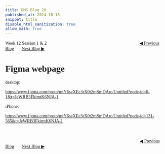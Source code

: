 ```yaml
---
title: DMS Blog 20
published_at: 2024-10-18
snippet: title
disable_html_sanitization: true
allow_math: true
---
```

<font face="Times New Roman">
Week 12 Session 1 & 2
<a href="https://d20502-d-dms1-blog-38.deno.dev/nineteen-blog-post" class="button" style="margin-left:20.7em">◀︎ Previous Blog</a>&nbsp;&nbsp;&nbsp;&nbsp;&nbsp;&nbsp;
<a href="https://d20502-d-dms1-blog-38.deno.dev/twentieth-blog-post" class="button">Next Blog ▶︎</a>

# Figma webpage

desktop:


https://www.figma.com/proto/mtY6seXEc3rX0t2mSmDArc/Untitled?node-id=0-1&t=JeWRB3FkimtK6NJA-1


iPhone:


https://www.figma.com/proto/mtY6seXEc3rX0t2mSmDArc/Untitled?node-id=131-565&t=JeWRB3FkimtK6NJA-1

<br></br>
<a href="https://d20502-d-dms1-blog-38.deno.dev/nineteen-blog-post" class="button" style="margin-left:30.35em">◀︎ Previous Blog</a>&nbsp;&nbsp;&nbsp;&nbsp;&nbsp;&nbsp;
<a href="https://d20502-d-dms1-blog-38.deno.dev/twentieth-blog-post" class="button">Next Blog ▶︎</a>
</font>